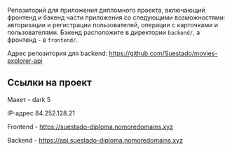 Репозиторий для приложения дипломного проекта, включающий фронтенд и бэкенд части приложения со следующими возможностями: авторизации и регистрации пользователей, операции с карточками и пользователями. Бэкенд расположите в директории `backend/`, а фронтенд - в `frontend/`.

Адрес репозитория для backend: https://github.com/Suestado/movies-explorer-api

## Ссылки на проект

Макет - dark 5

IP-адрес 84.252.128.21

Frontend - https://suestado-diploma.nomoredomains.xyz

Backend - https://api.suestado-diploma.nomoredomains.xyz
